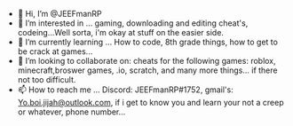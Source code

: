 - 👋 Hi, I’m @JEEFmanRP
- 👀 I’m interested in ... gaming, downloading and editing cheat's, codeing...Well sorta, i'm okay at stuff on the easier side.
- 🌱 I’m currently learning ... How to code, 8th grade things, how to get to be crack at games...
- 💞️ I’m looking to collaborate on: cheats for the following games: roblox, minecraft,broswer games, .io, scratch, and many more things... if there not too difficult.
- 📫 How to reach me ... Discord: JEEFmanRP#1752, gmail's: Yo.boi.jijah@outlook.com, if i get to know you and learn your not a creep or whatever, phone number...
<!---
JEEFmanRP/JEEFmanRP is a ✨ special ✨ repository because its `README.md` (this file) appears on your GitHub profile.
You can click the Preview link to take a look at your changes.
--->
